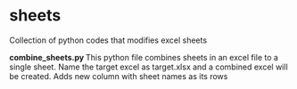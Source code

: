 # sheets
Collection of python codes that modifies excel sheets

<b> combine_sheets.py </b>
This python file combines sheets in an excel file to a single sheet. Name the target excel as target.xlsx and a combined excel will be created. Adds new column with sheet names as its rows 
